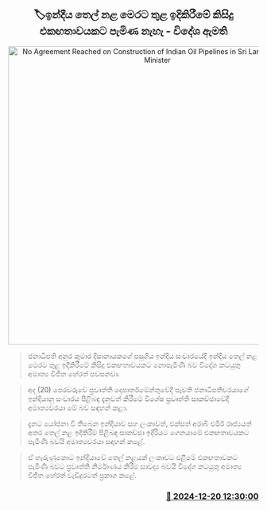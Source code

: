 <p align='center'><b><h2 align='center' title='No Agreement Reached on Construction of Indian Oil Pipelines in Sri Lanka - Foreign Minister'>🏷ඉන්දීය තෙල් නළ මෙරට තුළ ඉදිකිරීමේ කිසිදු එකඟතාවයකට පැමිණ නැහැ - විදේශ ඇමති</h2></b></p>
<p align='center'><img src='https://helakuru.sgp1.cdn.digitaloceanspaces.com/esana/images/lib/vijitha-herath-cabinet-new.jpg' width='600' alt='No Agreement Reached on Construction of Indian Oil Pipelines in Sri Lanka - Foreign Minister'></p>

> ජනාධිපති අනුර කුමාර දිසානායකගේ පසුගිය ඉන්දීය සංචාරයේදී ඉන්දීය තෙල් නළ මෙරට තුළ ඉදිකිරීමේ කිසිදු එකඟතාවයකට නොපැමිණි බව විදේශ කටයුතු අමාත්‍ය විජිත හේරත් පවසනවා.

> අද (20) පෙරවරුවේ ප්‍රවෘත්ති දෙපාර්තමේන්තුවේදී පැවති ජනාධිපතිවරයාගේ ඉන්දියානු සංචාරය පිළිබඳ දැනුවත් කිරීමේ විශේෂ ප්‍රවෘත්ති සාකච්ඡාවේදී අමාත්‍යවරයා මේ බව සඳහන් කළා.

> දැනට යෝජනා වී තිබෙන ඉන්දියාව සහ ලංකාවත්, එක්සත් අරාබි එමීර් රාජ්‍යයත් අතර තෙල් නළ ඉදිකිරීම් පිළිබඳ සාකච්ඡා ඉදිරියට ගෙනයාමේ එකඟතාවයකට පැමිණි බවයි අමාත්‍යවරයා සඳහන් කළේ.

> ඒ හැරුණුකොට ඉන්දියාවේ තෙල් නළයක් ලංකාවට එළීමේ එකඟතාවකට පැමිණි බවට ප්‍රවෘත්ති නිර්මාණය කිරීම සාවද්‍ය බවයි විදේශ කටයුතු අමාත්‍ය විජිත හේරත් වැඩිදුරටත් ප්‍රකාශ කළේ.



<h3 align='right'><a href='https://www.helakuru.lk/esana/p/106029/'>📅 2024-12-20 12:30:00</a></h3>
